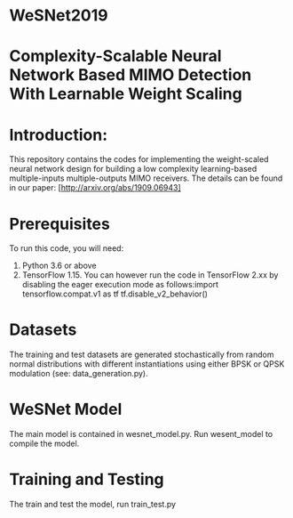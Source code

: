 # WeSNet2019

# Complexity-Scalable Neural Network Based MIMO Detection With Learnable Weight Scaling

# Introduction:
This repository contains the codes for implementing the weight-scaled neural network design for building a low complexity learning-based multiple-inputs multiple-outputs MIMO receivers. The details can be found in our paper: [http://arxiv.org/abs/1909.06943]

# Prerequisites

To run this code, you will need:
1. Python 3.6 or above
2. TensorFlow 1.15. You can however run the code in TensorFlow 2.xx by disabling the eager execution mode as follows:import tensorflow.compat.v1 as tf
tf.disable_v2_behavior()

# Datasets 
The training and test datasets are generated stochastically from random normal distributions with different instantiations using either BPSK or QPSK modulation (see: data_generation.py). 

# WeSNet Model
The main model is contained in wesnet_model.py. Run wesent_model to compile the model. 

# Training and Testing
The train and test the model, run train_test.py  


